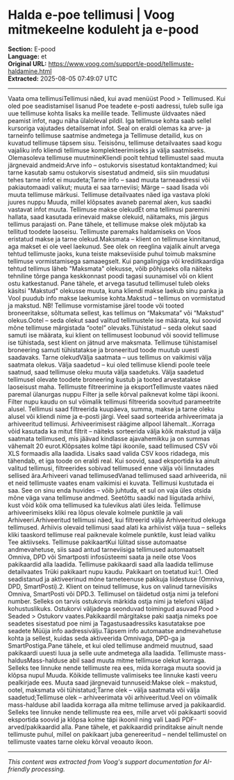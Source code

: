 # Halda e-poe tellimusi | Voog mitmekeelne koduleht ja e-pood

**Section:** E-pood  
**Language:** et  
**Original URL:** https://www.voog.com/support/e-pood/tellimuste-haldamine.html  
**Extracted:** 2025-08-05 07:49:07 UTC

---

Vaata oma tellimusiTellimusi näed, kui avad menüüst Pood > Tellimused. Kui oled poe seadistamisel lisanud Poe teadete e-posti aadressi, tuleb sulle iga uue tellimuse kohta lisaks ka meilile teade.
Tellimuste üldvaates näed peamist infot, nagu näha ülaloleval pildil. Iga tellimuse kohta saab sellel kursoriga vajutades detailsemat infot. Seal on eraldi olemas ka arve- ja tarneinfo tellimuse saatmise andmetega ja Tellimuse detailid, kus on kuvatud tellimuse täpsem sisu. Teisisõnu, tellimuse detailvaates saad kogu vajaliku info kliendi tellimuse komplekteerimiseks ja välja saatmiseks.
Olemasoleva tellimuse muutmineKliendi poolt tehtud tellimustel saad muuta järgnevaid andmeid:Arve info – ostukorvis sisestatud kontaktandmed; kui tarne kasutab samu ostukorvis sisestatud andmeid, siis siin muudatusi tehes tarne infot ei muudeta;Tarne info – saad muuta tarneaadressi või pakiautomaadi valikut; muuta ei saa tarneviisi; Märge – saad lisada või muuta tellimuse märkusi. Tellimuse detailvaates näed iga vastava ploki juures nuppu Muuda, millel klõpsates avaneb paremal aken, kus saadki vastavat infot muuta.
Tellimuse makse olekudEt oma tellimusi paremini hallata, saad kasutada erinevaid makse olekuid, näitamaks, mis järgus tellimus parajasti on. Pane tähele, et tellimuse makse olek mõjutab ka tellitud toodete laoseisu. Tellimuste paremaks haldamiseks on Voos eristatud makse ja tarne olekud.Maksmata – klient on tellimuse kinnitanud, aga makset ei ole veel laekunud. See olek on reeglina vajalik ainult arvega tehtud tellimuste jaoks, kuna teiste makseviiside puhul toimub maksmine tellimuse vormistamisega samaaegselt. Kui pangalingiga või krediitkaardiga tehtud tellimus läheb "Maksmata" olekusse, võib põhjuseks olla näiteks tehniline tõrge panga keskkonnast poodi tagasi suunamisel või on klient ostu katkestanud. Pane tähele, et arvega tasutud tellimusel tuleb oleks käsitsi "Makstud" olekusse muuta, kuna kliendi makse laekub sinu panka ja Vool puudub info makse laekumise kohta.Makstud – tellimus on vormistatud ja makstud. NB! Tellimuse vormistamise järel toode või tooted broneeritakse, sõltumata sellest, kas tellimus on “Maksmata” või “Makstud” olekus.Ootel – seda olekut saad valitud tellimustele ise määrata, kui soovid mõne tellimuse märgistada “ootel” olevaks.Tühistatud – seda olekut saad samuti ise määrata, kui klient on tellimusest loobunud või soovid tellimuse ise tühistada, sest klient on jätnud arve maksmata. Tellimuse tühistamisel broneering samuti tühistatakse ja broneeritud toode muutub uuesti saadavaks.
Tarne olekudVälja saatmata – uus tellimus on vaikimisi välja saatmata olekus. Välja saadetud – kui oled tellimuse kliendi poole teele saatnud, saad tellimuse oleku muuta välja saadetuks. Välja saadetud tellimusel olevate toodete broneering kustub ja tooted arvestatakse laoseisust maha.
Tellimuste filtreerimine ja eksportTellimuste vaates näed paremal ülanurgas nuppu Filter ja selle kõrval paiknevat kolme täpi ikooni.
Filter nupu kaudu on sul võimalik tellimusi filtreerida soovitud parameetrite alusel. Tellimusi saad filtreerida kuupäeva, summa, makse ja tarne oleku alusel või kliendi nime ja e-posti järgi. Veel saad sorteerida arhiveerimata ja arhiveeritud tellimusi. Arhiveerimisest räägime allpool lähemalt…Korraga võid kasutada ka mitut filtrit – näiteks sorteerida välja kõik makstud ja välja saatmata tellimused, mis jäävad kindlasse ajavahemikku ja on summas vähemalt 20 eurot.Klõpsates kolme täpi ikoonile, saad tellimused CSV või XLS formaadis alla laadida. Lisaks saad valida CSV koos ridadega, mis tähendab, et iga toode on eraldi real. Kui soovid, saad eksportida ka ainult valitud tellimusi, filtreerides sobivad tellimused enne välja või linnutades sellised ära.Arhiveeri vanad tellimusedVanad tellimused saad arhiveerida, nii et neid tellimuste vaates enam vaikimisi ei kuvata. Tellimusi kustutada ei saa. See on sinu enda huvides – võib juhtuda, et sul on vaja üles otsida mõne väga vana tellimuse andmed. Seetõttu saadki nad liigutada arhiivi, kust võid kõik oma tellimused ka tulevikus alati üles leida.
Tellimuse arhiveerimiseks kliki rea lõpus olevale kolmele punktile ja vali Arhiveeri.Arhiveeritud tellimusi näed, kui filtreerid välja Arhiveeritud olekuga tellimused. Arhiivis olevaid tellimusi saad alati ka arhiivist välja tuua – selleks kliki taaskord tellimuse real paiknevale kolmele punktile, kust leiad valiku Tee aktiivseks. Tellimuse pakikaartKui lülitad sisse automaatse andmevahetuse, siis saad antud tarneviisiga tellimused automaatselt Omniva, DPD või Smartposti infosüsteemi saata ja neile otse Voos pakikaardid alla laadida. Tellimuse pakikaardi saad alla laadida tellimuse detailvaates Trüki pakikaart nupu kaudu.
Pakikaart on toetatud kui:1. Oled seadistanud ja aktiveerinud mõne tarneteenuse pakkuja liidestuse (Omniva, DPD, SmartPosti).2. Klient on teinud tellimuse, kus on valinud tarneviisiks Omniva, SmartPosti või DPD.3. Tellimusel on täidetud ostja nimi ja telefoni number. Selleks on tarvis ostukorvis märkida ostja nimi ja telefoni väljad kohustuslikuks. Ostukorvi väljadega seonduvad toimingud asuvad Pood > Seaded > Ostukorv vaates.Pakikaardil märgitakse paki saatja nimeks poe seadetes sisestatud poe nimi ja Tagastusaadressiks kasutatakse poe seadete Müüja info aadressivälju.Täpsem info automaatse andmevahetuse kohta ja sellest, kuidas seda aktiveerida Omnivaga, DPD-ga ja SmartPostiga.Pane tähele, et kui oled tellimuse andmeid muutnud, saad pakikaardi uuesti luua ja selle uute andmetega alla laadida.
Tellimuste mass-haldusMass-halduse abil saad muuta mitme tellimuse olekut korraga. Selleks tee linnuke nende tellimuste rea ees, mida korraga muuta soovid ja klõpsa nupul Muuda.  Kõikide tellimuste valimiseks tee linnuke kasti veeru pealkirjade ees.
Muuta saad järgnevaid tunnuseid:Makse olek – makstud, ootel, maksmata või tühistatud;Tarne olek – välja saatmata või välja saadetud;Tellimuse olek – arhiveerimata või arhiveeritud.Veel on võimalik mass-halduse abil laadida korraga alla mitme tellimuse arved ja pakikaardid. Selleks tee linnuke nende tellimuste rea ees, mille arvet või pakikaarti soovid eksportida soovid ja klõpsa kolme täpi ikoonil ning vali Laadi PDF-arved/pakikaardid alla.
Pane tähele, et pakikaardid prinditakse ainult nende tellimuste puhul, millel on pakikaart juba genereeritud – nendel tellimustel on tellimuste vaates tarne oleku kõrval veoauto ikoon.

---

*This content was extracted from Voog's support documentation for AI-friendly processing.*
